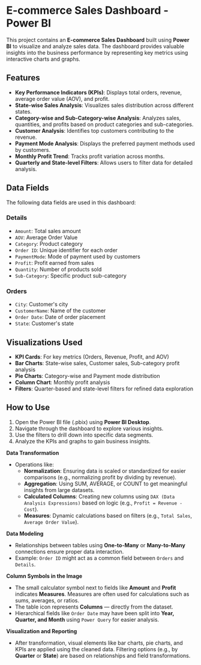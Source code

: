 # E-commerce Sales Dashboard - Power BI

This project contains an **E-commerce Sales Dashboard** built using **Power BI** to visualize and analyze sales data. The dashboard provides valuable insights into the business performance by representing key metrics using interactive charts and graphs.

## Features
- **Key Performance Indicators (KPIs)**: Displays total orders, revenue, average order value (AOV), and profit.
- **State-wise Sales Analysis**: Visualizes sales distribution across different states.
- **Category-wise and Sub-Category-wise Analysis**: Analyzes sales, quantities, and profits based on product categories and sub-categories.
- **Customer Analysis**: Identifies top customers contributing to the revenue.
- **Payment Mode Analysis**: Displays the preferred payment methods used by customers.
- **Monthly Profit Trend**: Tracks profit variation across months.
- **Quarterly and State-level Filters**: Allows users to filter data for detailed analysis.

## Data Fields
The following data fields are used in this dashboard:

### **Details**
- `Amount`: Total sales amount
- `AOV`: Average Order Value
- `Category`: Product category
- `Order ID`: Unique identifier for each order
- `PaymentMode`: Mode of payment used by customers
- `Profit`: Profit earned from sales
- `Quantity`: Number of products sold
- `Sub-Category`: Specific product sub-category

### **Orders**
- `City`: Customer's city
- `CustomerName`: Name of the customer
- `Order Date`: Date of order placement
- `State`: Customer's state

## Visualizations Used
- **KPI Cards**: For key metrics (Orders, Revenue, Profit, and AOV)
- **Bar Charts**: State-wise sales, Customer sales, Sub-category profit analysis
- **Pie Charts**: Category-wise and Payment mode distribution
- **Column Chart**: Monthly profit analysis
- **Filters**: Quarter-based and state-level filters for refined data exploration

## How to Use
1. Open the Power BI file (.pbix) using **Power BI Desktop**.
2. Navigate through the dashboard to explore various insights.
3. Use the filters to drill down into specific data segments.
4. Analyze the KPIs and graphs to gain business insights.




 **Data Transformation**
- Operations like:
  - **Normalization**: Ensuring data is scaled or standardized for easier comparisons (e.g., normalizing profit by dividing by revenue).
  - **Aggregation**: Using SUM, AVERAGE, or COUNT to get meaningful insights from large datasets.
  - **Calculated Columns**: Creating new columns using `DAX (Data Analysis Expressions)` based on logic (e.g., `Profit = Revenue - Cost`).
  - **Measures**: Dynamic calculations based on filters (e.g., `Total Sales`, `Average Order Value`).

**Data Modeling**
- Relationships between tables using **One-to-Many** or **Many-to-Many** connections ensure proper data interaction.
- Example: `Order ID` might act as a common field between `Orders` and `Details`.

**Column Symbols in the Image**
- The small calculator symbol next to fields like **Amount** and **Profit** indicates **Measures**. Measures are often used for calculations such as sums, averages, or ratios.
- The table icon represents **Columns** — directly from the dataset.
- Hierarchical fields like `Order Date` may have been split into **Year, Quarter, and Month** using `Power Query` for easier analysis.

**Visualization and Reporting**
- After transformation, visual elements like bar charts, pie charts, and KPIs are applied using the cleaned data. Filtering options (e.g., by **Quarter** or **State**) are based on relationships and field transformations.


